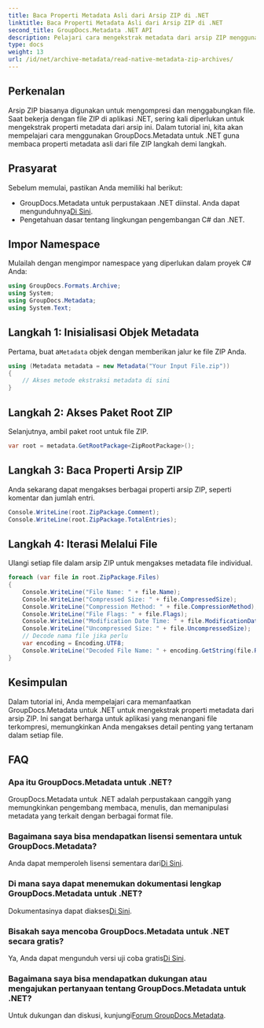 ```yaml
---
title: Baca Properti Metadata Asli dari Arsip ZIP di .NET
linktitle: Baca Properti Metadata Asli dari Arsip ZIP di .NET
second_title: GroupDocs.Metadata .NET API
description: Pelajari cara mengekstrak metadata dari arsip ZIP menggunakan GroupDocs.Metadata untuk .NET. Jelajahi petunjuk langkah demi langkah untuk membaca properti asli.
type: docs
weight: 13
url: /id/net/archive-metadata/read-native-metadata-zip-archives/
---
```

## Perkenalan
Arsip ZIP biasanya digunakan untuk mengompresi dan menggabungkan file. Saat bekerja dengan file ZIP di aplikasi .NET, sering kali diperlukan untuk mengekstrak properti metadata dari arsip ini. Dalam tutorial ini, kita akan mempelajari cara menggunakan GroupDocs.Metadata untuk .NET guna membaca properti metadata asli dari file ZIP langkah demi langkah.
## Prasyarat
Sebelum memulai, pastikan Anda memiliki hal berikut:
- GroupDocs.Metadata untuk perpustakaan .NET diinstal. Anda dapat mengunduhnya[Di Sini](https://releases.groupdocs.com/metadata/net/).
- Pengetahuan dasar tentang lingkungan pengembangan C# dan .NET.

## Impor Namespace
Mulailah dengan mengimpor namespace yang diperlukan dalam proyek C# Anda:
```csharp
using GroupDocs.Formats.Archive;
using System;
using GroupDocs.Metadata;
using System.Text;
```
## Langkah 1: Inisialisasi Objek Metadata
 Pertama, buat a`Metadata` objek dengan memberikan jalur ke file ZIP Anda.
```csharp
using (Metadata metadata = new Metadata("Your Input File.zip"))
{
    // Akses metode ekstraksi metadata di sini
}
```
## Langkah 2: Akses Paket Root ZIP
Selanjutnya, ambil paket root untuk file ZIP.
```csharp
var root = metadata.GetRootPackage<ZipRootPackage>();
```
## Langkah 3: Baca Properti Arsip ZIP
Anda sekarang dapat mengakses berbagai properti arsip ZIP, seperti komentar dan jumlah entri.
```csharp
Console.WriteLine(root.ZipPackage.Comment);
Console.WriteLine(root.ZipPackage.TotalEntries);
```
## Langkah 4: Iterasi Melalui File
Ulangi setiap file dalam arsip ZIP untuk mengakses metadata file individual.
```csharp
foreach (var file in root.ZipPackage.Files)
{
    Console.WriteLine("File Name: " + file.Name);
    Console.WriteLine("Compressed Size: " + file.CompressedSize);
    Console.WriteLine("Compression Method: " + file.CompressionMethod);
    Console.WriteLine("File Flags: " + file.Flags);
    Console.WriteLine("Modification Date Time: " + file.ModificationDateTime);
    Console.WriteLine("Uncompressed Size: " + file.UncompressedSize);
    // Decode nama file jika perlu
    var encoding = Encoding.UTF8;
    Console.WriteLine("Decoded File Name: " + encoding.GetString(file.RawName));
}
```

## Kesimpulan
Dalam tutorial ini, Anda mempelajari cara memanfaatkan GroupDocs.Metadata untuk .NET untuk mengekstrak properti metadata dari arsip ZIP. Ini sangat berharga untuk aplikasi yang menangani file terkompresi, memungkinkan Anda mengakses detail penting yang tertanam dalam setiap file.

## FAQ
### Apa itu GroupDocs.Metadata untuk .NET?
GroupDocs.Metadata untuk .NET adalah perpustakaan canggih yang memungkinkan pengembang membaca, menulis, dan memanipulasi metadata yang terkait dengan berbagai format file.
### Bagaimana saya bisa mendapatkan lisensi sementara untuk GroupDocs.Metadata?
 Anda dapat memperoleh lisensi sementara dari[Di Sini](https://purchase.groupdocs.com/temporary-license/).
### Di mana saya dapat menemukan dokumentasi lengkap GroupDocs.Metadata untuk .NET?
 Dokumentasinya dapat diakses[Di Sini](https://reference.groupdocs.com/metadata/net/).
### Bisakah saya mencoba GroupDocs.Metadata untuk .NET secara gratis?
 Ya, Anda dapat mengunduh versi uji coba gratis[Di Sini](https://releases.groupdocs.com/).
### Bagaimana saya bisa mendapatkan dukungan atau mengajukan pertanyaan tentang GroupDocs.Metadata untuk .NET?
 Untuk dukungan dan diskusi, kunjungi[Forum GroupDocs.Metadata](https://forum.groupdocs.com/c/metadata/14).